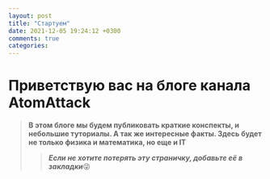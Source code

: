 ```yaml
---
layout: post
title: "Стартуем"
date: 2021-12-05 19:24:12 +0300
comments: true
categories: 
---
```

# Приветствую вас на блоге канала AtomAttack

> **В этом блоге мы будем публиковать краткие конспекты, и небольшие туториалы. А так же интересные факты. Здесь будет не только физика и математика, но еще и IT**
>
>> ***Если не хотите потерять эту страничку, добавьте её в закладки***😜